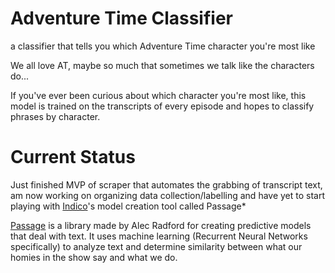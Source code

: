 # Adventure Time Classifier
a classifier that tells you which Adventure Time character you're most like

We all love AT, maybe so much that sometimes we talk like the characters do...

If you've ever been curious about which character you're most like, this model is trained on the transcripts of every episode and hopes to classify phrases by character.

# Current Status
Just finished MVP of scraper that automates the grabbing of transcript text, am now working on organizing data collection/labelling and have yet to start playing with [Indico](www.indico.io)'s model creation tool called Passage*

[Passage](https://github.com/IndicoDataSolutions/Passage) is a library made by Alec Radford for creating predictive models that deal with text. It uses machine learning (Recurrent Neural Networks specifically) to analyze text and determine similarity between what our homies in the show say and what we do.

